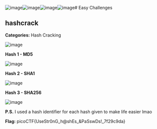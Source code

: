 ![image](https://github.com/user-attachments/assets/04f74f83-5109-4d66-abb8-ed608398bb12)![image](https://github.com/user-attachments/assets/591b7450-3169-464d-a02a-1065318bc744)![image](https://github.com/user-attachments/assets/569480de-e164-4b4c-a4f5-0122dc36acd0)![image](https://github.com/user-attachments/assets/371689bc-625f-47bc-a671-9eb21f63b23a)# Easy Challenges

## hashcrack

**Categories:** Hash Cracking

![image](https://github.com/user-attachments/assets/f0c52ec0-897f-4917-a96c-6710432a8581)

**Hash 1 - MD5**

![image](https://github.com/user-attachments/assets/daaf4915-d771-4559-a6f7-70e86240eef0)

**Hash 2 - SHA1**

![image](https://github.com/user-attachments/assets/bff53ff8-90d2-41ee-8d94-3779721afdd6)

**Hash 3 - SHA256**

![image](https://github.com/user-attachments/assets/c8ef11f4-7cd4-42ca-85b3-127d780aee46)

**P.S.** I used a hash identifier for each hash given to make life easier lmao

**Flag:** picoCTF{UseStr0nG_h@shEs_&PaSswDs!_7f29c9da}
